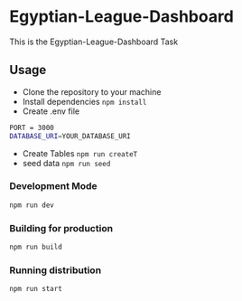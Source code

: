 # Egyptian-League-Dashboard
This is the Egyptian-League-Dashboard Task

## Usage
* Clone the repository to your machine
* Install dependencies `npm install`
* Create .env file
```bash
PORT = 3000
DATABASE_URI=YOUR_DATABASE_URI
```
* Create Tables `npm run createT`
* seed data `npm run seed`

### Development Mode
```bash
npm run dev
```

### Building for production
```bash
npm run build
```

### Running distribution
```bash
npm run start
```
